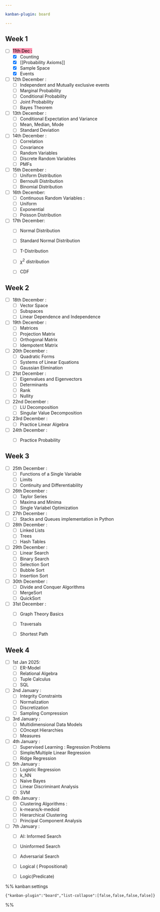 ```yaml
---

kanban-plugin: board

---
```


## Week 1

- [ ] <mark style="background: #FF5582A6;">11th Dec  :</mark>
	- [x] Counting
	- [x] [[Probability Axioms]]
	- [x] Sample Space
	- [x] Events
- [ ] 12th December :
	- [ ] Independent and Mutually exclusive events
	- [ ] Marginal Probability
	- [ ] Conditional Probability
	- [ ] Joint Probability
	- [ ] Bayes Theorem
- [ ] 13th December :
	- [ ] Conditional Expectation and Variance
	- [ ] Mean, Median, Mode
	- [ ] Standard Deviation
- [ ] 14th December :
	- [ ] Correlation
	- [ ] Covariance
	- [ ] Random Variables
	- [ ] Discrete Random Variables
	- [ ] PMFs
- [ ] 15th December :
	- [ ] Uniform Distribution
	- [ ] Bernoulli Distribution
	- [ ] Binomial Distribution
- [ ] 16th December:
	- [ ] Continuous Random Variables :
	- [ ] Uniform
	- [ ] Exponential
	- [ ] Poisson Distribution
- [ ] 17th December:
	- [ ] Normal Distribution
	- [ ] Standard Normal Distribution
	- [ ] T-Distribution
	- [ ] $\chi^{2}$ distribution
	- [ ] CDF


## Week 2

- [ ] 18th December :
	- [ ] Vector Space
	- [ ] Subspaces
	- [ ] Linear Dependence and Independence
- [ ] 19th December :
	- [ ] Matrices
	- [ ] Projection Matrix
	- [ ] Orthogonal Matrix
	- [ ] Idempotent Matrix
- [ ] 20th December : 
	- [ ] Quadratic Forms
	- [ ] Systems of Linear Equations
	- [ ] Gaussian Elimination
- [ ] 21st December : 
	- [ ] Eigenvalues and Eigenvectors
	- [ ] Determinants
	- [ ] Rank
	- [ ] Nullity
- [ ] 22nd December :
	- [ ] LU Decomposition
	- [ ] Singular Value Decomposition
- [ ] 23rd December : 
	- [ ] Practice Linear Algebra
- [ ] 24th December : 
	- [ ] Practice Probability


## Week 3

- [ ] 25th December :
	- [ ] Functions of a Single Variable
	- [ ] Limits
	- [ ] Continuity and Differentiability
- [ ] 26th December : 
	- [ ] Taylor Series
	- [ ] Maxima and Minima
	- [ ] Single Variabel Optimization
- [ ] 27th December :
	- [ ] Stacks and Queues implementation in Python
- [ ] 28th December : 
	- [ ] Linked Lists 
	- [ ] Trees
	- [ ] Hash Tables
- [ ] 29th December : 
	- [ ] Linear Search
	- [ ] Binary Search
	- [ ] Selection Sort
	- [ ] Bubble Sort
	- [ ] Insertion Sort
- [ ] 30th December : 
	- [ ] Divide and Conquer Algorithms
	- [ ] MergeSort
	- [ ] QuickSort
- [ ] 31st December : 
	- [ ] Graph Theory Basics
	- [ ] Traversals
	- [ ] Shortest Path


## Week 4

- [ ] 1st Jan 2025: 
	- [ ] ER-Model
	- [ ] Relational Algebra
	- [ ] Tuple Calculus
	- [ ] SQL
- [ ] 2nd January : 
	- [ ] Integrity Constraints
	- [ ] Normalization
	- [ ] Discretization
	- [ ] Sampling Compression
- [ ] 3rd January : 
	- [ ] Multidimensional Data Models
	- [ ] COncept Hierarchies
	- [ ] Measures
- [ ] 4th January : 
	- [ ] Supervised Learning : Regression Problems
	- [ ] Simple/Multiple Linear Regression
	- [ ] Ridge Regression
- [ ] 5th January :
	- [ ] Logistic Regression
	- [ ] k_NN
	- [ ] Naive Bayes
	- [ ] Linear Discriminant Analysis
	- [ ] SVM
- [ ] 6th January : 
	- [ ] Clustering Algorithms : 
	- [ ] k-means/k-medoid
	- [ ] Hierarchical Clustering
	- [ ] Principal Component Analysis
- [ ] 7th January : 
	- [ ] AI: Informed Search
	- [ ] Uninformed Search
	- [ ] Adversarial Search
	- [ ] Logical ( Propositional)
	- [ ] Logic(Predicate)




%% kanban:settings
```
{"kanban-plugin":"board","list-collapse":[false,false,false,false]}
```
%%
